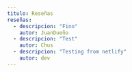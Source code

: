 ```yaml
---
titulo: Reseñas
reseñas:
  - descripcion: "Fino"
    autor: JuanDueño
  - descripcion: "Test"
    autor: Chus
  - descripcion: "Testing from netlify"
    autor: dev
---
```

